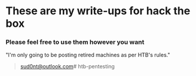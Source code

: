 # These are my write-ups for hack the box

### Please feel free to use them however you want

"I'm only going to be posting retired machines as per HTB's rules."

> sud0nt@outlook.com# htb-pentesting
